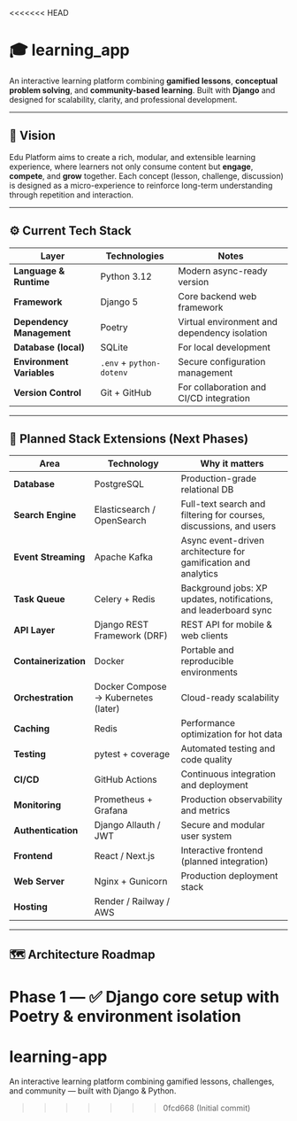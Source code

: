 <<<<<<< HEAD
# 🎓 learning_app

An interactive learning platform combining **gamified lessons**, **conceptual problem solving**, and **community-based learning**. Built with **Django** and designed for scalability, clarity, and professional development.

---

## 🧠 Vision

Edu Platform aims to create a rich, modular, and extensible learning experience, where learners not only consume content but **engage**, **compete**, and **grow** together. Each concept (lesson, challenge, discussion) is designed as a micro-experience to reinforce long-term understanding through repetition and interaction.

---

## ⚙️ Current Tech Stack

| Layer | Technologies | Notes |
|--------|---------------|--------|
| **Language & Runtime** | Python 3.12 | Modern async-ready version |
| **Framework** | Django 5 | Core backend web framework |
| **Dependency Management** | Poetry | Virtual environment and dependency isolation |
| **Database (local)** | SQLite | For local development |
| **Environment Variables** | `.env` + `python-dotenv` | Secure configuration management |
| **Version Control** | Git + GitHub | For collaboration and CI/CD integration |

---

## 🚀 Planned Stack Extensions (Next Phases)

| Area | Technology | Why it matters |
|--------|-------------|----------------|
| **Database** | PostgreSQL | Production-grade relational DB |
| **Search Engine** | Elasticsearch / OpenSearch | Full-text search and filtering for courses, discussions, and users |
| **Event Streaming** | Apache Kafka | Async event-driven architecture for gamification and analytics |
| **Task Queue** | Celery + Redis | Background jobs: XP updates, notifications, and leaderboard sync |
| **API Layer** | Django REST Framework (DRF) | REST API for mobile & web clients |
| **Containerization** | Docker | Portable and reproducible environments |
| **Orchestration** | Docker Compose → Kubernetes (later) | Cloud-ready scalability |
| **Caching** | Redis | Performance optimization for hot data |
| **Testing** | pytest + coverage | Automated testing and code quality |
| **CI/CD** | GitHub Actions | Continuous integration and deployment |
| **Monitoring** | Prometheus + Grafana | Production observability and metrics |
| **Authentication** | Django Allauth / JWT | Secure and modular user system |
| **Frontend** | React / Next.js | Interactive frontend (planned integration) |
| **Web Server** | Nginx + Gunicorn | Production deployment stack |
| **Hosting** | Render / Railway / AWS |

---

## 🗺️ Architecture Roadmap

Phase 1 — ✅ Django core setup with Poetry & environment isolation
=======
# learning-app
An interactive learning platform combining gamified lessons, challenges, and community — built with Django &amp; Python.
>>>>>>> 0fcd668 (Initial commit)
